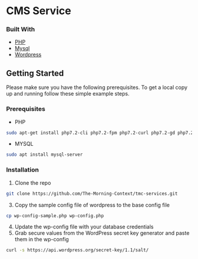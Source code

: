 # CMS Service
### Built With
* [PHP](https://www.php.net/)
* [Mysql](https://www.mysql.com/)
* [Wordpress](https://wordpress.org/)

<!-- GETTING STARTED -->
## Getting Started

Please make sure you have the following prerequisites. To get a local copy up and running follow these simple example steps.

### Prerequisites

* PHP

```sh
sudo apt-get install php7.2-cli php7.2-fpm php7.2-curl php7.2-gd php7.2-mysql php7.2-mbstring zip unzip
```
* MYSQL

```sh
sudo apt install mysql-server
```

### Installation

1. Clone the repo 
```sh
git clone https://github.com/The-Morning-Context/tmc-services.git
```
3. Copy the sample config file of wordpress to the base config file
```sh
cp wp-config-sample.php wp-config.php
```
4. Update the wp-config file with your database credentials  
5. Grab secure values from the WordPress secret key generator and paste them in the wp-config
```sh
curl -s https://api.wordpress.org/secret-key/1.1/salt/
```

